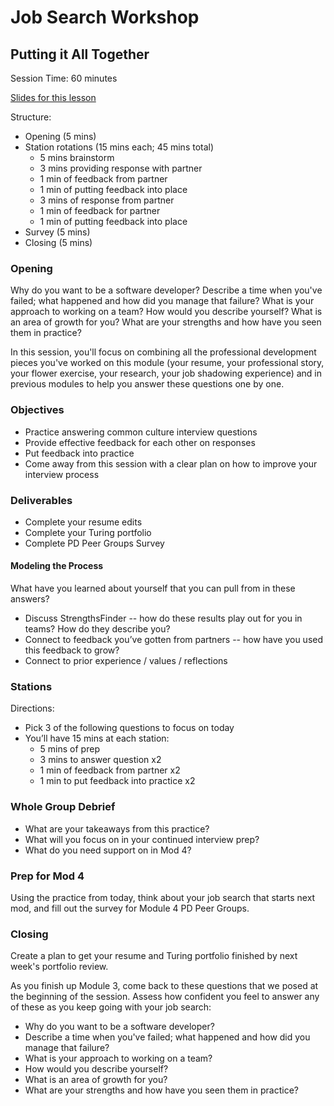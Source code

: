 # Job Search Workshop
## Putting it All Together

Session Time: 60 minutes

[Slides for this lesson](https://docs.google.com/presentation/d/1ncfDn8PO3bRTwZbNPU01w0kbHGvofLjupUzYBQZ_IVI/edit?usp=sharing)

Structure:
* Opening (5 mins)
* Station rotations (15 mins each; 45 mins total)
	* 5 mins brainstorm
	* 3 mins providing response with partner
	* 1 min of feedback from partner
	* 1 min of putting feedback into place
	* 3 mins of response from partner
	* 1 min of feedback for partner
	* 1 min of putting feedback into place
* Survey (5 mins)
* Closing (5 mins)

### Opening
Why do you want to be a software developer? Describe a time when you've failed; what happened and how did you manage that failure? What is your approach to working on a team? How would you describe yourself? What is an area of growth for you? What are your strengths and how have you seen them in practice?

In this session, you'll focus on combining all the professional development pieces you've worked on this module (your resume, your professional story, your flower exercise, your research, your job shadowing experience) and in previous modules to help you answer these questions one by one.

### Objectives
* Practice answering common culture interview questions
* Provide effective feedback for each other on responses
* Put feedback into practice
* Come away from this session with a clear plan on how to improve your interview process

### Deliverables
* Complete your resume edits
* Complete your Turing portfolio
* Complete PD Peer Groups Survey

#### Modeling the Process
What have you learned about yourself that you can pull from in these answers?

* Discuss StrengthsFinder -- how do these results play out for you in teams? How do they describe you?
* Connect to feedback you’ve gotten from partners -- how have you used this feedback to grow?
* Connect to prior experience / values / reflections

### Stations
Directions:
* Pick 3 of the following questions to focus on today
* You’ll have 15 mins at each station:
  * 5 mins of prep
  * 3 mins to answer question x2 
  * 1 min of feedback from partner x2
  * 1 min to put feedback into practice x2

### Whole Group Debrief
* What are your takeaways from this practice?
* What will you focus on in your continued interview prep?
* What do you need support on in Mod 4?

### Prep for Mod 4
Using the practice from today, think about your job search that starts next mod, and fill out the survey for Module 4 PD Peer Groups.

### Closing
Create a plan to get your resume and Turing portfolio finished by next week's portfolio review. 

As you finish up Module 3, come back to these questions that we posed at the beginning of the session. Assess how confident you feel to answer any of these as you keep going with your job search:
* Why do you want to be a software developer?
* Describe a time when you've failed; what happened and how did you manage that failure?
* What is your approach to working on a team? 
* How would you describe yourself? 
* What is an area of growth for you? 
* What are your strengths and how have you seen them in practice?
